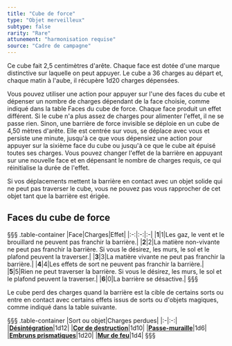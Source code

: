 ```yaml
---
title: "Cube de force"
type: "Objet merveilleux"
subtype: false
rarity: "Rare"
attunement: "harmonisation requise"
source: "Cadre de campagne"
---
```

Ce cube fait 2,5 centimètres d'arête. Chaque face est dotée d'une marque distinctive sur laquelle on peut appuyer. Le cube a 36 charges au départ et, chaque matin à l'aube, il récupère 1d20 charges dépensées.

Vous pouvez utiliser une action pour appuyer sur l'une des faces du cube et dépenser un nombre de charges dépendant de la face choisie, comme indiqué dans la table Faces du cube de force. Chaque face produit un effet différent. Si le cube n'a plus assez de charges pour alimenter l'effet, il ne se passe rien. Sinon, une barrière de force invisible se déploie en un cube de 4,50 mètres d'arête. Elle est centrée sur vous, se déplace avec vous et persiste une minute, jusqu'à ce que vous dépensiez une action pour appuyer sur la sixième face du cube ou jusqu'à ce que le cube ait épuisé toutes ses charges. Vous pouvez changer l'effet de la barrière en appuyant sur une nouvelle face et en dépensant le nombre de charges requis, ce qui réinitialise la durée de l'effet.

Si vos déplacements mettent la barrière en contact avec un objet solide qui ne peut pas traverser le cube, vous ne pouvez pas vous rapprocher de cet objet tant que la barrière est érigée.

## Faces du cube de force
§§§ .table-container
|Face|Charges|Effet|
|:-:|:-:|:-|
|**1**|1|Les gaz, le vent et le brouillard ne peuvent pas franchir la barrière.|
|**2**|2|La matière non-vivante ne peut pas franchir la barrière. Si vous le désirez, les murs, le sol et le plafond peuvent la traverser.|
|**3**|3|La matière vivante ne peut pas franchir la barrière.|
|**4**|4|Les effets de sort ne peuvent pas franchir la barrière.|
|**5**|5|Rien ne peut traverser la barrière. Si vous le désirez, les murs, le sol et le plafond peuvent la traverser.|
|**6**|0|La barrière se désactive.|
§§§

Le cube perd des charges quand la barrière est la cible de certains sorts ou entre en contact avec certains effets issus de sorts ou d'objets magiques, comme indiqué dans la table suivante.

§§§ .table-container
|Sort ou objet|Charges perdues|
|:-|:-:|
|**[Désintégration](/grimoire/desintegration/)**|1d12|
|**[Cor de destruction](/liste-objets-magiques/cor-de-destruction/)**|1d10|
|**[Passe-muraille](/grimoire/passe-muraille/)**|1d6|
|**[Embruns prismatiques](/grimoire/embruns-prismatiques/)**|1d20|
|**[Mur de feu](/grimoire/mur-de-feu/)**|1d4|
§§§
